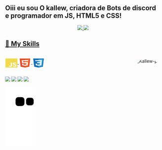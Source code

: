 ## Oiii eu sou O kallew, criadora de Bots de discord e programador em JS, HTML5 e CSS!
<div align="center">
  <a href="https://github.com/Kallew-Laugui-Bot">
  <img height="180em" src="https://github-readme-stats.vercel.app/api?username=Kallew-Laugui-Bot&show_icons=true&theme=dracula&include_all_commits=true&count_private=true"/>
  <img height="180em" src="https://github-readme-stats.vercel.app/api/top-langs/?username=Kallew-Laugui-Bot&layout=compact&langs_count=7&theme=dracula"/>
</div>
  
  ## 🚀 My Skills

<div style="display: inline_block"><br>
  <img align="center" alt="Rafa-Js" height="30" width="40" src="https://raw.githubusercontent.com/devicons/devicon/master/icons/javascript/javascript-plain.svg">
  <img align="center" alt="Rafa-HTML" height="30" width="40" src="https://raw.githubusercontent.com/devicons/devicon/master/icons/html5/html5-original.svg">
  <img align="center" alt="Rafa-CSS" height="30" width="40" src="https://raw.githubusercontent.com/devicons/devicon/master/icons/css3/css3-original.svg">
  <img align="right" alt="Kallew-pic" height="150" style="border-radius:50px;" src="https://imgur.com/HIqEZsj.png">
</div>
  
  ##
 
<div> 
  <a href="https://www.youtube.com/channel/UCtSB1J2I-Ww1IAp8RFbWE-w" target="_blank"><img src="https://img.shields.io/badge/YouTube-FF0000?style=for-the-badge&logo=youtube&logoColor=white" target="_blank"></a>
  <a href="https://instagram.com/laugui_botofc" target="_blank"><img src="https://img.shields.io/badge/-Instagram-%23E4405F?style=for-the-badge&logo=instagram&logoColor=white" target="_blank"></a>
 	<a href="https://www.twitch.tv/lauguikallew" target="_blank"><img src="https://img.shields.io/badge/Twitch-9146FF?style=for-the-badge&logo=twitch&logoColor=white" target="_blank"></a>
 <a href="https://discord.gg/kbr5pk9KG8" target="_blank"><img src="https://img.shields.io/badge/Discord-7289DA?style=for-the-badge&logo=discord&logoColor=white" target="_blank"></a>
 
  ![Snake animation](https://github.com/Kallew-Laugui-Bot/Kallew-Laugui-Bot/blob/output/github-contribution-grid-snake.svg)
 
</div>

